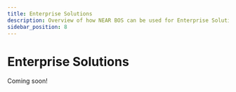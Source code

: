 ```yaml
---
title: Enterprise Solutions
description: Overview of how NEAR BOS can be used for Enterprise Solutions
sidebar_position: 8
---
```


# Enterprise Solutions

Coming soon!